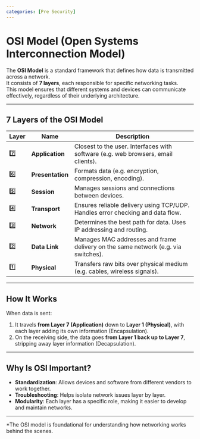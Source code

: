 ```yaml
---
categories: [Pre Security]
---
```


#  OSI Model (Open Systems Interconnection Model)

The **OSI Model** is a standard framework that defines how data is transmitted across a network.  
It consists of **7 layers**, each responsible for specific networking tasks.  
This model ensures that different systems and devices can communicate effectively, regardless of their underlying architecture.

---

## 7 Layers of the OSI Model

| Layer | Name              | Description |
|-------|-------------------|-------------|
| 7️⃣   | **Application**   | Closest to the user. Interfaces with software (e.g. web browsers, email clients). |
| 6️⃣   | **Presentation**  | Formats data (e.g. encryption, compression, encoding). |
| 5️⃣   | **Session**       | Manages sessions and connections between devices. |
| 4️⃣   | **Transport**     | Ensures reliable delivery using TCP/UDP. Handles error checking and data flow. |
| 3️⃣   | **Network**       | Determines the best path for data. Uses IP addressing and routing. |
| 2️⃣   | **Data Link**     | Manages MAC addresses and frame delivery on the same network (e.g. via switches). |
| 1️⃣   | **Physical**      | Transfers raw bits over physical medium (e.g. cables, wireless signals). |

---

## How It Works

When data is sent:

1. It travels **from Layer 7 (Application)** down to **Layer 1 (Physical)**, with each layer adding its own information (Encapsulation).
2. On the receiving side, the data goes **from Layer 1 back up to Layer 7**, stripping away layer information (Decapsulation).

---

## Why Is OSI Important?

- **Standardization**: Allows devices and software from different vendors to work together.
- **Troubleshooting**: Helps isolate network issues layer by layer.
- **Modularity**: Each layer has a specific role, making it easier to develop and maintain networks.

---

 *The OSI model is foundational for understanding how networking works behind the scenes.
